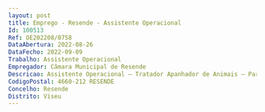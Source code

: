 ```yaml
--- 
layout: post
title: Emprego - Resende - Assistente Operacional
Id: 100513
Ref: OE202208/0758
DataAbertura: 2022-08-26
DataFecho: 2022-09-09
Trabalho: Assistente Operacional
Empregador: Câmara Municipal de Resende
Descricao: Assistente Operacional – Tratador Apanhador de Animais – Para além do constante no n.º 2 do artigo 88.º da LTFP, em conformidade com o estabelecido no mapa de pessoal aprovado, compete ao trabalhador público  “Proceder à limpeza, desinfeção e desinfestação das instalações do Centro de Recolha Oficial (CRO) de Resende e Baião  Proceder à alimentação, abeberamento e maneio dos animais alojados no Centro de Recolha Oficial  Fazer a vigilância dos animais  Capturar e transportar animais errantes  Recolher animais feridos ou mortos na via pública  Participar em campanhas de adoção de animais e ações de sensibilização  Exercer as demais funções que lhe sejam atribuídas por lei ou por despacho superior.”.
CodigoPostal: 4660-212 RESENDE
Concelho: Resende
Distrito: Viseu
--- 
```

